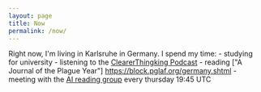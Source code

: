 ```yaml
---
layout: page
title: Now
permalink: /now/
---
```

Right now, I'm living in Karlsruhe in Germany. I spend my time:
	- studying for university
	- listening to the [ClearerThingking Podcast](https://www.clearerthinking.org/podcast)
	- reading ["A Journal of the Plague Year"] https://block.pglaf.org/germany.shtml
	- meeting with the [AI reading group](https://aisafety.com/reading-group/) every thursday 19:45 UTC 
